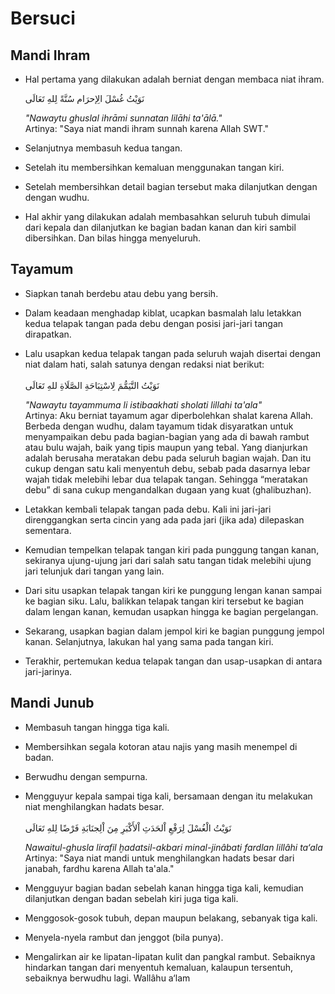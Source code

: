 # Bersuci
## Mandi Ihram
- Hal pertama yang dilakukan adalah berniat dengan membaca niat ihram.<br>

  نَوَيْتُ غُسْلَ الِإحرَام سُنَّةً لِلهِ تَعَالَى

  _"Nawaytu ghuslal ihrāmi sunnatan lilāhi ta'ālā."_<br>
  Artinya: "Saya niat mandi ihram sunnah karena Allah SWT."
- Selanjutnya membasuh kedua tangan.
- Setelah itu membersihkan kemaluan menggunakan tangan kiri.
- Setelah membersihkan detail bagian tersebut maka dilanjutkan dengan dengan wudhu.
- Hal akhir yang dilakukan adalah membasahkan seluruh tubuh dimulai dari kepala dan dilanjutkan ke bagian badan kanan dan kiri sambil dibersihkan. Dan bilas hingga menyeluruh.

## Tayamum
- Siapkan tanah berdebu atau debu yang bersih.
- Dalam keadaan menghadap kiblat, ucapkan basmalah lalu letakkan kedua telapak tangan pada debu dengan posisi jari-jari tangan dirapatkan.
- Lalu usapkan kedua telapak tangan pada seluruh wajah disertai dengan niat dalam hati, salah satunya dengan redaksi niat berikut:<br>  
نَوَيْتُ التَّيَمُّمَ لِاسْتِبَاحَةِ الصَّلَاةِ للهِ تَعَالَى

  _"Nawaytu tayammuma li istibaakhati sholati lillahi ta'ala"_<br>
  Artinya: Aku berniat tayamum agar diperbolehkan shalat karena Allah.  
  Berbeda dengan wudhu, dalam tayamum tidak disyaratkan untuk menyampaikan debu pada  bagian-bagian yang ada di bawah rambut atau bulu wajah, baik yang tipis maupun yang tebal. Yang dianjurkan adalah berusaha meratakan debu pada seluruh bagian wajah. Dan itu cukup dengan satu kali menyentuh debu, sebab pada dasarnya lebar wajah tidak melebihi lebar dua telapak tangan. Sehingga “meratakan debu” di sana cukup mengandalkan dugaan yang kuat (ghalibuzhan).
- Letakkan kembali telapak tangan pada debu. Kali ini jari-jari direnggangkan serta cincin yang ada pada jari (jika ada) dilepaskan sementara.
- Kemudian tempelkan telapak tangan kiri pada punggung tangan kanan, sekiranya ujung-ujung jari dari salah satu tangan tidak melebihi ujung jari telunjuk dari tangan yang lain.
- Dari situ usapkan telapak tangan kiri ke punggung lengan kanan sampai ke bagian siku. Lalu, balikkan telapak tangan kiri tersebut ke bagian dalam lengan kanan, kemudan usapkan hingga ke bagian pergelangan.
- Sekarang, usapkan bagian dalam jempol kiri ke bagian punggung jempol kanan. Selanjutnya, lakukan hal yang sama pada tangan kiri.
- Terakhir, pertemukan kedua telapak tangan dan usap-usapkan di antara jari-jarinya. 

## Mandi Junub
- Membasuh tangan hingga tiga kali.
- Membersihkan segala kotoran atau najis yang masih menempel di badan.
- Berwudhu dengan sempurna.
- Mengguyur kepala sampai tiga kali, bersamaan dengan itu melakukan niat menghilangkan hadats besar.<br>  
نَوَيْتُ الْغُسْلَ لِرَفْعِ اْلحَدَثِ اْلأَكْبَرِ مِنَ اْلِجنَابَةِ فَرْضًا لِلهِ تَعَالَى

  _Nawaitul-ghusla lirafil ḫadatsil-akbari minal-jinâbati fardlan lillâhi ta‘ala_  
  Artinya: "Saya niat mandi untuk menghilangkan hadats besar dari janabah, fardhu karena Allah ta'ala."
- Mengguyur bagian badan sebelah kanan hingga tiga kali, kemudian dilanjutkan dengan badan sebelah kiri juga tiga kali.
- Menggosok-gosok tubuh, depan maupun belakang, sebanyak tiga kali.
- Menyela-nyela rambut dan jenggot (bila punya).
- Mengalirkan air ke lipatan-lipatan kulit dan pangkal rambut. Sebaiknya hindarkan tangan dari menyentuh kemaluan, kalaupun tersentuh, sebaiknya berwudhu lagi. Wallâhu a‘lam
